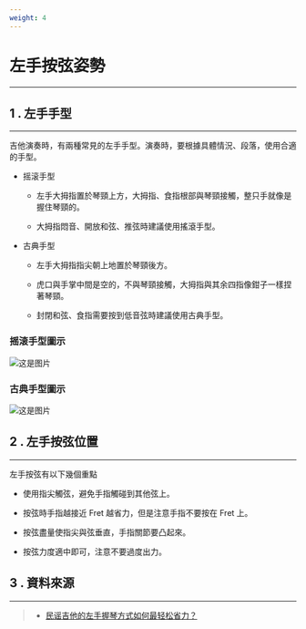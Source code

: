 ```yaml
---
weight: 4
---
```


# 左手按弦姿勢

---

## 1 . 左手手型

---

吉他演奏時，有兩種常見的左手手型。演奏時，要根據具體情況、段落，使用合適的手型。

- 摇滚手型

  - 左手大拇指置於琴頸上方，大拇指、食指根部與琴頸接觸，整只手就像是握住琴頸的。

  - 大拇指悶音、開放和弦、推弦時建議使用搖滾手型。

- 古典手型

  - 左手大拇指指尖朝上地置於琴頸後方。

  - 虎口與手掌中間是空的，不與琴頸接觸，大拇指與其余四指像鉗子一樣捏著琴頸。

  - 封閉和弦、食指需要按到低音弦時建議使用古典手型。

### 摇滚手型圖示

![这是图片](/認識吉他/吉他姿勢/guitar-6.png)

### 古典手型圖示

![这是图片](/認識吉他/吉他姿勢/guitar-7.png)

## 2 . 左手按弦位置

---

左手按弦有以下幾個重點

- 使用指尖觸弦，避免手指觸碰到其他弦上。

- 按弦時手指越接近 Fret 越省力，但是注意手指不要按在 Fret 上。

- 按弦盡量使指尖與弦垂直，手指關節要凸起來。

- 按弦力度適中即可，注意不要過度出力。

## 3 . 資料來源

---

> - [民谣吉他的左手握琴方式如何最轻松省力？](https://www.zhihu.com/question/57343106)  
